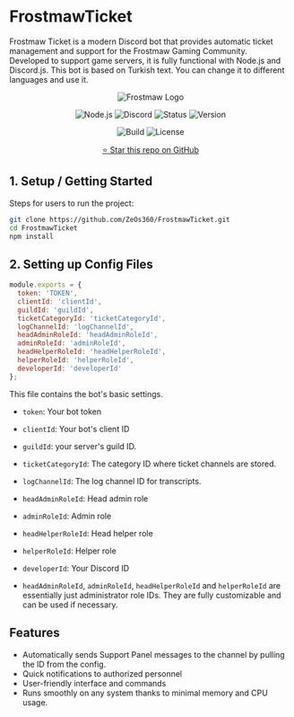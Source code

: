 # FrostmawTicket
  
Frostmaw Ticket is a modern Discord bot that provides automatic ticket management and support for the Frostmaw Gaming Community.  
Developed to support game servers, it is fully functional with Node.js and Discord.js.
This bot is based on Turkish text. You can change it to different languages and use it.
<div align="center">
  
![Frostmaw Logo](https://github.com/user-attachments/assets/8e8380b2-8524-4f68-8cc5-7a0753cba780)


![Node.js](https://img.shields.io/badge/Node.js-339933?style=for-the-badge&logo=node.js&logoColor=white)
![Discord](https://img.shields.io/badge/Discord-Bot-7289DA?style=for-the-badge&logo=discord&logoColor=white)
![Status](https://img.shields.io/badge/status-Educational-blue?style=for-the-badge)
![Version](https://img.shields.io/badge/version-1.0.5--final-orange?style=for-the-badge)
</div>
<div align="center">
  
![Build](https://img.shields.io/badge/build-passing-brightgreen)
![License](https://img.shields.io/badge/license-MIT-blue)

</div>
<div align="center">
  
[⭐ Star this repo on GitHub](https://github.com/ZeOs360/FrostmawTicket/stargazers)

</div>

## 1. Setup / Getting Started

Steps for users to run the project:

```bash
git clone https://github.com/ZeOs360/FrostmawTicket.git
cd FrostmawTicket
npm install
```

## 2. Setting up Config Files

```js
module.exports = {
  token: 'TOKEN',
  clientId: 'clientId',
  guildId: 'guildId',
  ticketCategoryId: 'ticketCategoryId',
  logChannelId: 'logChannelId',
  headAdminRoleId: 'headAdminRoleId',
  adminRoleId: 'adminRoleId',
  headHelperRoleId: 'headHelperRoleId',
  helperRoleId: 'helperRoleId',
  developerId: 'developerId'
};
```

This file contains the bot's basic settings.
- `token`: Your bot token
- `clientId`: Your bot's client ID
- `guildId`: your server's guild ID.
- `ticketCategoryId`: The category ID where ticket channels are stored.
- `logChannelId`: The log channel ID for transcripts.
- `headAdminRoleId`: Head admin role
- `adminRoleId`: Admin role
- `headHelperRoleId`: Head helper role
- `helperRoleId`: Helper role
- `developerId`: Your Discord ID

- `headAdminRoleId`, `adminRoleId`, `headHelperRoleId` and `helperRoleId` are essentially just administrator role IDs. They are fully customizable and can be used if necessary.



## Features
- Automatically sends Support Panel messages to the channel by pulling the ID from the config.
- Quick notifications to authorized personnel
- User-friendly interface and commands
- Runs smoothly on any system thanks to minimal memory and CPU usage.

